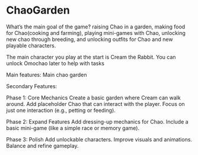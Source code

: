 # ChaoGarden

What’s the main goal of the game? 
raising Chao in a garden, making food for Chao(cooking and farming), playing mini-games with Chao, unlocking new chao through breeding, and unlocking outfits for Chao and new playable characters.

The main character you play at the start is Cream the Rabbit. 
You can unlock Omochao later to help with tasks


Main features:
Main chao garden

Secondary Features:



Phase 1: Core Mechanics
Create a basic garden where Cream can walk around.
Add placeholder Chao that can interact with the player.
Focus on just one interaction (e.g., petting or feeding).

Phase 2: Expand Features
Add dressing-up mechanics for Chao.
Include a basic mini-game (like a simple race or memory game).

Phase 3: Polish
Add unlockable characters.
Improve visuals and animations.
Balance and refine gameplay.

